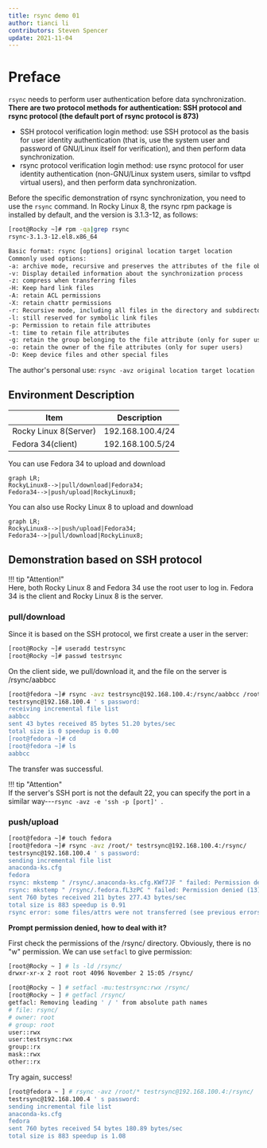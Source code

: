 ```yaml
---
title: rsync demo 01
author: tianci li
contributors: Steven Spencer
update: 2021-11-04
---
```


# Preface

`rsync` needs to perform user authentication before data synchronization. **There are two protocol methods for authentication: SSH protocol and rsync protocol (the default port of rsync protocol is 873)**

* SSH protocol verification login method: use SSH protocol as the basis for user identity authentication (that is, use the system user and password of GNU/Linux itself for verification), and then perform data synchronization.
* rsync protocol verification login method: use rsync protocol for user identity authentication (non-GNU/Linux system users, similar to vsftpd virtual users), and then perform data synchronization.

Before the specific demonstration of rsync synchronization, you need to use the `rsync` command. In Rocky Linux 8, the rsync rpm package is installed by default, and the version is 3.1.3-12, as follows:

```bash
[root@Rocky ~]# rpm -qa|grep rsync
rsync-3.1.3-12.el8.x86_64
```

```txt
Basic format: rsync [options] original location target location
Commonly used options:
-a: archive mode, recursive and preserves the attributes of the file object, which is equivalent to -rlptgoD (without -H, -A, -X)
-v: Display detailed information about the synchronization process
-z: compress when transferring files
-H: Keep hard link files
-A: retain ACL permissions
-X: retain chattr permissions
-r: Recursive mode, including all files in the directory and subdirectories
-l: still reserved for symbolic link files
-p: Permission to retain file attributes
-t: time to retain file attributes
-g: retain the group belonging to the file attribute (only for super users)
-o: retain the owner of the file attributes (only for super users)
-D: Keep device files and other special files
```

The author's personal use: `rsync -avz original location target location`

##  Environment Description

|Item|Description|
|---|---|
| Rocky Linux 8(Server) | 192.168.100.4/24 |
| Fedora 34(client) | 192.168.100.5/24 |

You can use Fedora 34 to upload and download

```mermaid
graph LR;
RockyLinux8-->|pull/download|Fedora34;
Fedora34-->|push/upload|RockyLinux8;
```

You can also use Rocky Linux 8 to upload and download

```mermaid
graph LR;
RockyLinux8-->|push/upload|Fedora34;
Fedora34-->|pull/download|RockyLinux8;
```

##  Demonstration based on SSH protocol

!!! tip "Attention!"  
    Here, both Rocky Linux 8 and Fedora 34 use the root user to log in. Fedora 34 is the client and Rocky Linux 8 is the server.

###  pull/download

Since it is based on the SSH protocol, we first create a user in the server:

```bash
[root@Rocky ~]# useradd testrsync
[root@Rocky ~]# passwd testrsync
```

On the client side, we pull/download it, and the file on the server is /rsync/aabbcc

```bash
[root@fedora ~]# rsync -avz testrsync@192.168.100.4:/rsync/aabbcc /root
testrsync@192.168.100.4 ' s password:
receiving incremental file list
aabbcc
sent 43 bytes received 85 bytes 51.20 bytes/sec
total size is 0 speedup is 0.00
[root@fedora ~]# cd
[root@fedora ~]# ls
aabbcc
```
The transfer was successful.

!!! tip "Attention"  
    If the server's SSH port is not the default 22, you can specify the port in a similar way---`rsync -avz -e 'ssh -p [port]' `.

### push/upload

```bash
[root@fedora ~]# touch fedora
[root@fedora ~]# rsync -avz /root/* testrsync@192.168.100.4:/rsync/
testrsync@192.168.100.4 ' s password:
sending incremental file list
anaconda-ks.cfg
fedora
rsync: mkstemp " /rsync/.anaconda-ks.cfg.KWf7JF " failed: Permission denied (13)
rsync: mkstemp " /rsync/.fedora.fL3zPC " failed: Permission denied (13)
sent 760 bytes received 211 bytes 277.43 bytes/sec
total size is 883 speedup is 0.91
rsync error: some files/attrs were not transferred (see previous errors) (code 23) at main.c(1330) [sender = 3.2.3]
```

**Prompt permission denied, how to deal with it?**

First check the permissions of the /rsync/ directory. Obviously, there is no "w" permission. We can use `setfacl` to give permission:

```bash
[root@Rocky ~ ] # ls -ld /rsync/
drwxr-xr-x 2 root root 4096 November 2 15:05 /rsync/
```

```bash
[root@Rocky ~ ] # setfacl -mu:testrsync:rwx /rsync/
[root@Rocky ~ ] # getfacl /rsync/
getfacl: Removing leading ' / ' from absolute path names
# file: rsync/
# owner: root
# group: root
user::rwx
user:testrsync:rwx
group::rx
mask::rwx
other::rx
```

Try again, success!

```bash
[root@fedora ~ ] # rsync -avz /root/* testrsync@192.168.100.4:/rsync/
testrsync@192.168.100.4 ' s password:
sending incremental file list
anaconda-ks.cfg
fedora
sent 760 bytes received 54 bytes 180.89 bytes/sec
total size is 883 speedup is 1.08
```
